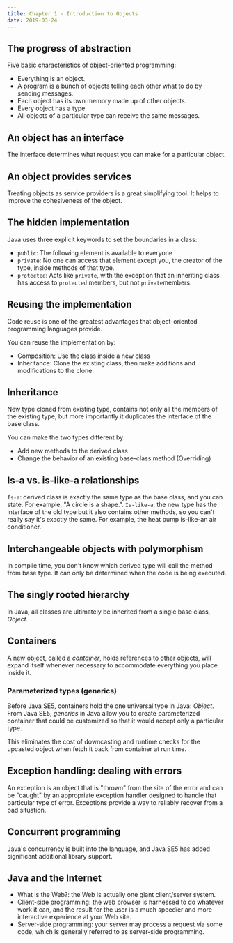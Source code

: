```yaml
---
title: Chapter 1 - Introduction to Objects
date: 2019-03-24
---
```


## The progress of abstraction

Five basic characteristics of object-oriented programming:

- Everything is an object.
- A program is a bunch of objects telling each other what to do by sending messages.
- Each object has its own memory made up of other objects.
- Every object has a type
- All objects of a particular type can receive the same messages.

## An object has an interface

The interface determines what request you can make for a particular object.

## An object provides services

Treating objects as service providers is a great simplifying tool. It helps to improve the cohesiveness of the object.

## The hidden implementation

Java uses three explicit keywords to set the boundaries in a class:

- `public`: The following element is available to everyone
- `private`: No one can access that element except you, the creator of the type, inside methods of that type.
- `protected`: Acts like `private`, with the exception that an inheriting class has access to `protected` members, but not `private`members.

## Reusing the implementation

Code reuse is one of the greatest advantages that object-oriented programming languages provide.

You can reuse the implementation by:

- Composition: Use the class inside a new class
- Inheritance: Clone the existing class, then make additions and modifications to the clone.

## Inheritance

New type cloned from existing type, contains not only all the members of the existing type, but more importantly it duplicates the interface of the base class.

You can make the two types different by:

- Add new methods to the derived class
- Change the behavior of an existing base-class method (Overriding)

## Is-a vs. is-like-a relationships

`Is-a`: derived class is exactly the same type as the base class, and you can state. For example, "A circle is a shape.".
`Is-like-a`: the new type has the interface of the old type but it also contains other methods, so you can't really say it's exactly the same. For example, the heat pump is-like-an air conditioner.

## Interchangeable objects with polymorphism

In compile time, you don't know which derived type will call the method from base type. It can only be determined when the code is being executed.

## The singly rooted hierarchy

In Java, all classes are ultimately be inherited from a single base class, _Object_.

## Containers

A new object, called a _container_, holds references to other objects, will expand itself whenever necessary to accommodate everything you place inside it.

### Parameterized types (generics)

Before Java SE5, containers hold the one universal type in Java: _Object_. From Java SE5, _generics_ in Java allow you to create parameterized container that could be customized so that it would accept only a particular type.

This eliminates the cost of downcasting and runtime checks for the upcasted object when fetch it back from container at run time.

## Exception handling: dealing with errors

An exception is an object that is "thrown" from the site of the error and can be "caught" by an appropriate exception handler designed to handle that particular type of error. Exceptions provide a way to reliably recover from  a bad situation.

## Concurrent programming

Java's concurrency is built into the language, and Java SE5 has added significant additional library support.

## Java and the Internet

- What is the Web?: the Web is actually one giant client/server system.
- Client-side programming: the web browser is harnessed to do whatever work it can, and the result for the user is a much speedier and more interactive experience at your Web site.
- Server-side programming: your server may process a request via some code, which is generally referred to as server-side programming.
